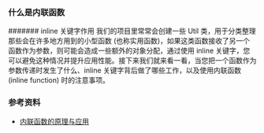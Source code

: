 ### 什么是内联函数


####### inline 关键字作用
我们的项目里常常会创建一些 Util 类，用于分类整理那些会在许多地方用到的小型函数 (也称实用函数)，如果这类函数接收了另一个函数作为参数，则可能会造成一些额外的对象分配，通过使用 inline 关键字，您可以避免这种情况并提升应用性能。接下来我们就来看一看，当您把一个函数作为参数传递时发生了什么、inline 关键字背后做了哪些工作，以及使用内联函数 (inline function) 时的注意事项。


### 参考资料
- [内联函数的原理与应用](https://mp.weixin.qq.com/s?__biz=MzAwODY4OTk2Mg==&mid=2652057080&idx=1&sn=37b9e577b3a06a6e02d0519aa9772898&chksm=808c8dbdb7fb04ab2f8f75db2ff688c296c766f93547513fc89b5fcbdadd156754ccda8deeec&scene=178&cur_album_id=1349518270751375362#rd)
